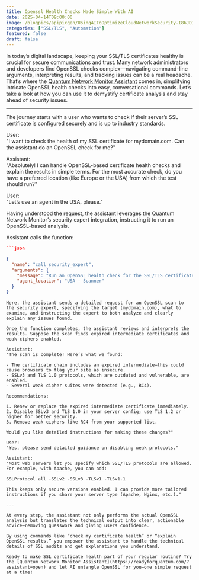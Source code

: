 ```yaml
---
title: Openssl Health Checks Made Simple With AI
date: 2025-04-14T09:00:00
image: /blogpics/apipicgen/UsingAIToOptimizeCloudNetworkSecurity-I86JD1C3MI.jpg
categories: ["SSL/TLS", "Automation"]
featured: false
draft: false
---
```

In today’s digital landscape, keeping your SSL/TLS certificates healthy is crucial for secure communications and trust. Many network administrators and developers find OpenSSL checks complex—navigating command-line arguments, interpreting results, and tracking issues can be a real headache. That’s where the [Quantum Network Monitor Assistant](https://readyforquantum.com/?assistant=open) comes in, simplifying intricate OpenSSL health checks into easy, conversational commands. Let’s take a look at how you can use it to demystify certificate analysis and stay ahead of security issues.

---

The journey starts with a user who wants to check if their server’s SSL certificate is configured securely and is up to industry standards.

User:  
"I want to check the health of my SSL certificate for mydomain.com. Can the assistant do an OpenSSL check for me?"

Assistant:  
"Absolutely! I can handle OpenSSL-based certificate health checks and explain the results in simple terms. For the most accurate check, do you have a preferred location (like Europe or the USA) from which the test should run?"

User:  
"Let’s use an agent in the USA, please."

Having understood the request, the assistant leverages the Quantum Network Monitor’s security expert integration, instructing it to run an OpenSSL-based analysis.

Assistant calls the function:
```json
```json

{
  "name": "call_security_expert",
  "arguments": {
    "message": "Run an OpenSSL health check for the SSL/TLS certificate on mydomain.com. Include checks for protocol support, certificate validity, chain of trust, and weak cipher suites. Explain detected issues and provide recommendations. I am authorized to perform this action.",
    "agent_location": "USA - Scanner"
  }
}
```
```
Here, the assistant sends a detailed request for an OpenSSL scan to the security expert, specifying the target (mydomain.com), what to examine, and instructing the expert to both analyze and clearly explain any issues found.

Once the function completes, the assistant reviews and interprets the results. Suppose the scan finds expired intermediate certificates and weak ciphers enabled.

Assistant:  
"The scan is complete! Here’s what we found:

- The certificate chain includes an expired intermediate—this could cause browsers to flag your site as insecure.  
- SSLv3 and TLS 1.0 protocols, which are outdated and vulnerable, are enabled.  
- Several weak cipher suites were detected (e.g., RC4).

Recommendations:

1. Renew or replace the expired intermediate certificate immediately.
2. Disable SSLv3 and TLS 1.0 in your server config; use TLS 1.2 or higher for better security.
3. Remove weak ciphers like RC4 from your supported list.

Would you like detailed instructions for making these changes?"

User:  
"Yes, please send detailed guidance on disabling weak protocols."

Assistant:  
"Most web servers let you specify which SSL/TLS protocols are allowed. For example, with Apache, you can add:

SSLProtocol all -SSLv2 -SSLv3 -TLSv1 -TLSv1.1

This keeps only secure versions enabled. I can provide more tailored instructions if you share your server type (Apache, Nginx, etc.)."

---

At every step, the assistant not only performs the actual OpenSSL analysis but translates the technical output into clear, actionable advice—removing guesswork and giving users confidence.

By using commands like “check my certificate health” or “explain OpenSSL results,” you empower the assistant to handle the technical details of SSL audits and get explanations you understand.

Ready to make SSL certificate health part of your regular routine? Try the [Quantum Network Monitor Assistant](https://readyforquantum.com/?assistant=open) and let AI untangle OpenSSL for you—one simple request at a time!